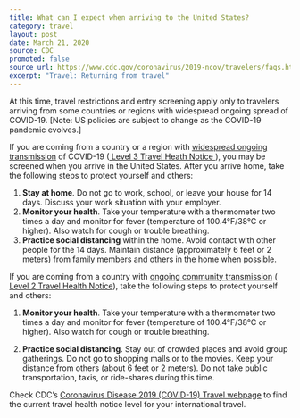```yaml
---
title: What can I expect when arriving to the United States?
category: travel
layout: post
date: March 21, 2020
source: CDC
promoted: false
source_url: https://www.cdc.gov/coronavirus/2019-ncov/travelers/faqs.html
excerpt: "Travel: Returning from travel"
---
```


At this time, travel restrictions and entry screening apply only to travelers arriving from some countries or regions with widespread ongoing spread of COVID-19. [Note: US policies are subject to change as the COVID-19 pandemic evolves.]

If you are coming from a country or a region with <a href="https://www.cdc.gov/coronavirus/2019-ncov/travelers/after-travel-precautions.html"> widespread ongoing transmission</a> of COVID-19 (<a href="https://wwwnc.cdc.gov/travel/notices"> Level 3 Travel Heath Notice </a>), you may be screened when you arrive in the United States. After you arrive home, take the following steps to protect yourself and others:

1. **Stay at home**. Do not go to work, school, or leave your house for 14 days. Discuss your work situation with your employer.
2. **Monitor your health**. Take your temperature with a thermometer two times a day and monitor for fever (temperature of 100.4°F/38°C or higher). Also watch for cough or trouble breathing.
3. **Practice social distancing** within the home. Avoid contact with other people for the 14 days. Maintain distance (approximately 6 feet or 2 meters) from family members and others in the home when possible.

If you are coming from a country with <a href="https://www.cdc.gov/coronavirus/2019-ncov/travelers/index.html#transmission"> ongoing community transmission</a> (<a href="https://wwwnc.cdc.gov/travel/notices/alert/coronavirus-global"> Level 2 Travel Health Notice</a>), take the following steps to protect yourself and others:

1. **Monitor your health**. Take your temperature with a thermometer two times a day and monitor for fever (temperature of 100.4°F/38°C or higher). Also watch for cough or trouble breathing.

2. **Practice social distancing**. Stay out of crowded places and avoid group gatherings. Do not go to shopping malls or to the movies. Keep your distance from others (about 6 feet or 2 meters). Do not take public transportation, taxis, or ride-shares during this time.

Check CDC’s <a href="https://www.cdc.gov/coronavirus/2019-ncov/travelers/index.html#transmission"> Coronavirus Disease 2019 (COVID-19) Travel webpage</a> to find the current travel health notice level for your international travel.
